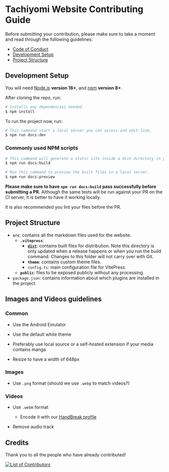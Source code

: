 # Tachiyomi Website Contributing Guide

Before submitting your contribution, please make sure to take a moment and read through the following guidelines:

- [Code of Conduct](../CODE_OF_CONDUCT.md)
- [Development Setup](#development-setup)
- [Project Structure](#project-structure)

## Development Setup

You will need [Node.js](http://nodejs.org) **version 16+**, and [npm](https://docs.npmjs.com/try-the-latest-stable-version-of-npm) **version 8+**.

After cloning the repo, run:

``` bash
# Installs any dependencies needed.
$ npm install
```

To run the project now, run:

``` bash
# This command start a local server you can access and edit live.
$ npm run docs:dev
```

### Commonly used NPM scripts

``` bash
# This command will generate a static site inside a dist directory in your project.
$ npm run docs:build

# Run this command to preview the built files in a local server.
$ npm run docs:preview
```

 **Please make sure to have `npm run docs:build` pass successfully before submitting a PR.** Although the same tests will be run against your PR on the CI server, it is better to have it working locally.

It is also recommended you lint your files before the PR.

## Project Structure

- **`src`**: contains all the markdown files used for the website.
  - **`.vitepress`**:
    - **[`dist`](https://vitepress.dev/guide/deploy)**: contains built files for distribution. Note this directory is only updated when a release happens or when you run the build command. Changes to this folder will not carry over with Git.
    - **`theme`**: contains custom theme files.
    - `config.ts`: main configuration file for VitePress.
  - **`public`**: files to be exposed publicly without any processing.
- `package.json`: contains information about which plugins are installed in the project.

## Images and Videos guidelines

### Common

- Use the Android Emulator

- Use the default white theme

- Preferably use local source or a self-hosted extension if your media contains manga

- Resize to have a width of 648px

### Images

- Use `.png` format (should we use `.webp` to match videos?)

### Videos

- Use `.webm` format
  - Encode it with our [HandBreak profile](../.github/tachiyomi-handbrake-profile.json)

- Remove audio track

## Credits

Thank you to all the people who have already contributed!

[![List of Contributors](https://contrib.rocks/image?repo=tachiyomiorg/website 'List of Contributors')](https://github.com/tachiyomiorg/website/graphs/contributors)
